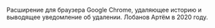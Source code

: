 Расширение для браузера Google Chrome, удаляющее историю и выводящее уведомление об удалении. Лобанов Артём в 2020 году. 
